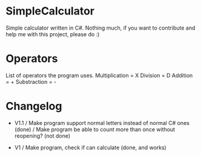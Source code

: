 # SimpleCalculator
Simple calculator written in C#. Nothing much, if you want to contribute and help me with this project, please do :)

# Operators
List of operators the program uses.
Multiplication = X
Division = D
Addition = +
Substraction = -

# Changelog

* V1.1
/ Make program support normal letters instead of normal C# ones (done)
/ Make program be able to count more than once without reopening? (not done)

* V1
/ Make program, check if can calculate (done, and works)
